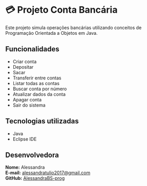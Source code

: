 # 💳 Projeto Conta Bancária

Este projeto simula operações bancárias utilizando conceitos de Programação Orientada a Objetos em Java.

## Funcionalidades

- Criar conta  
- Depositar  
- Sacar  
- Transferir entre contas  
- Listar todas as contas  
- Buscar conta por número  
- Atualizar dados da conta  
- Apagar conta  
- Sair do sistema

## Tecnologias utilizadas

- Java  
- Eclipse IDE

## Desenvolvedora

**Nome:** Alessandra  
**E-mail:** alessandratulio2017@gmail.com  
**GitHub:** [AlessandraBS-prog](https://github.com/AlessandraBS-prog)